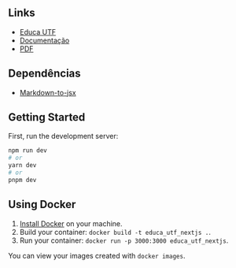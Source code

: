 ## Links
* [Educa UTF](https://zrafaf.github.io/educa-utf/)
* [Documentação](https://zrafaf.github.io/educa-utf/documentacao)
* [PDF](https://zrafaf.github.io/educa-utf/pdf/document.pdf)

## Dependências

-   [Markdown-to-jsx](https://www.npmjs.com/package/markdown-to-jsx)

## Getting Started

First, run the development server:

```bash
npm run dev
# or
yarn dev
# or
pnpm dev
```

## Using Docker

1. [Install Docker](https://docs.docker.com/get-docker/) on your machine.
1. Build your container: `docker build -t educa_utf_nextjs .`.
1. Run your container: `docker run -p 3000:3000 educa_utf_nextjs`.

You can view your images created with `docker images`.